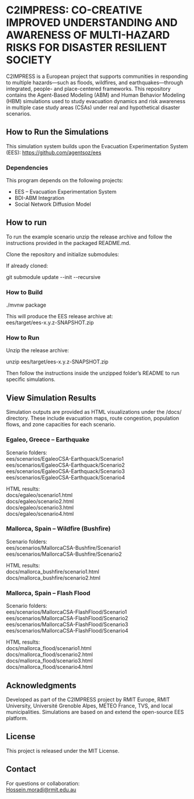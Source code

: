# C2IMPRESS: CO-CREATIVE IMPROVED UNDERSTANDING AND AWARENESS OF MULTI-HAZARD RISKS FOR DISASTER RESILIENT SOCIETY

C2IMPRESS is a European project that supports communities in responding to multiple hazards—such as floods, wildfires, and earthquakes—through integrated, people- and place-centered frameworks. This repository contains the Agent-Based Modeling (ABM) and Human Behavior Modeling (HBM) simulations used to study evacuation dynamics and risk awareness in multiple case study areas (CSAs) under real and hypothetical disaster scenarios.

## How to Run the Simulations

This simulation system builds upon the Evacuation Experimentation System (EES): https://github.com/agentsoz/ees

### Dependencies

This program depends on the following projects:
- EES – Evacuation Experimentation System
- BDI-ABM Integration
- Social Network Diffusion Model


## How to run

To run the example scenario unzip the release archive and follow the instructions provided in the packaged README.md.


Clone the repository and initialize submodules:


If already cloned:

git submodule update --init --recursive

### How to Build

./mvnw package

This will produce the EES release archive at:  
ees/target/ees-x.y.z-SNAPSHOT.zip

### How to Run

Unzip the release archive:

unzip ees/target/ees-x.y.z-SNAPSHOT.zip

Then follow the instructions inside the unzipped folder’s README to run specific simulations.

## View Simulation Results

Simulation outputs are provided as HTML visualizations under the /docs/ directory. These include evacuation maps, route congestion, population flows, and zone capacities for each scenario.

### Egaleo, Greece – Earthquake

Scenario folders:  
ees/scenarios/EgaleoCSA-Earthquack/Scenario1  
ees/scenarios/EgaleoCSA-Earthquack/Scenario2  
ees/scenarios/EgaleoCSA-Earthquack/Scenario3  
ees/scenarios/EgaleoCSA-Earthquack/Scenario4  

HTML results:  
docs/egaleo/scenario1.html  
docs/egaleo/scenario2.html  
docs/egaleo/scenario3.html  
docs/egaleo/scenario4.html

### Mallorca, Spain – Wildfire (Bushfire)

Scenario folders:  
ees/scenarios/MallorcaCSA-Bushfire/Scenario1  
ees/scenarios/MallorcaCSA-Bushfire/Scenario2  

HTML results:  
docs/mallorca_bushfire/scenario1.html  
docs/mallorca_bushfire/scenario2.html

### Mallorca, Spain – Flash Flood

Scenario folders:  
ees/scenarios/MallorcaCSA-FlashFlood/Scenario1  
ees/scenarios/MallorcaCSA-FlashFlood/Scenario2  
ees/scenarios/MallorcaCSA-FlashFlood/Scenario3  
ees/scenarios/MallorcaCSA-FlashFlood/Scenario4  

HTML results:  
docs/mallorca_flood/scenario1.html  
docs/mallorca_flood/scenario2.html  
docs/mallorca_flood/scenario3.html  
docs/mallorca_flood/scenario4.html

## Acknowledgments

Developed as part of the C2IMPRESS project by RMIT Europe, RMIT University, Université Grenoble Alpes, METEO France, TVS, and local municipalities. Simulations are based on and extend the open-source EES platform.

## License

This project is released under the MIT License.

## Contact

For questions or collaboration:  
Hossein.moradi@rmit.edu.au



